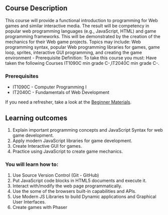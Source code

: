 ## Course Description
This course will provide a functional introduction to programming for Web games and similar interactive media. The result will be competency in popular web programming languages (e.g., JavaScript, HTML) and game programming frameworks. This will be demonstrated by the creation of the mechanics for their Web game projects. Topics may include: Web programming syntax, popular Web programming libraries for games, game loop, sprites, interactive GUI programming, and creating the game environment - Prerequisite Definition: To take this course you must: Have taken the following Courses IT1090C min grade C-,IT2040C min grade C-.

### Prerequisites

* IT1090C - Computer Programming I
* IT2040C - Fundamentals of Web Development

If you need a refresher, take a look at the [Beginner Materials](#beginner-materials).

## Learning outcomes

1. Explain important programming concepts and JavaScript Syntax for web game development.
2. Apply modern JavaScript libraries for game development.
3. Create Interactive GUI for games.
4. Practice using JavaScript to create game mechanics.

### You will learn how to:
1. Use Source Version Control (Git - GitHub)
2. Put JavaScript code blocks in HTML5 documents and execute it.
3. Interact with/modify the web page programmatically.
4. Use the some of the browsers built-in capabilities and APIs.
5. Use Modern JS Libraries to build Dynamic applications and Graphical User Interfaces.
6. Create games with Phaser